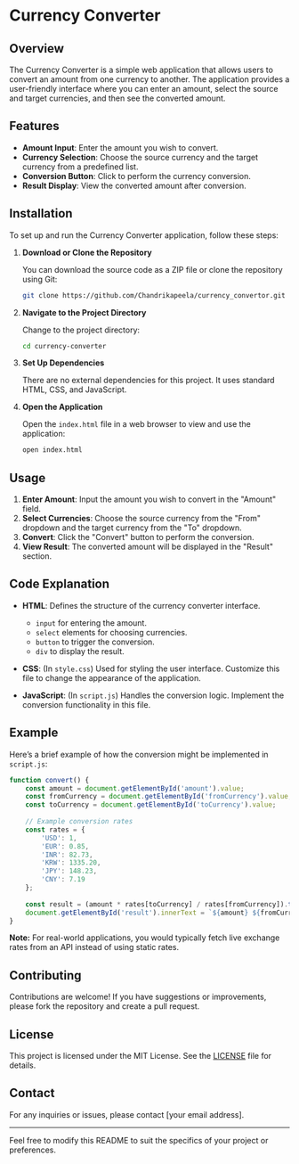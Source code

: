 # Currency Converter

## Overview

The Currency Converter is a simple web application that allows users to convert an amount from one currency to another. The application provides a user-friendly interface where you can enter an amount, select the source and target currencies, and then see the converted amount.

## Features

- **Amount Input**: Enter the amount you wish to convert.
- **Currency Selection**: Choose the source currency and the target currency from a predefined list.
- **Conversion Button**: Click to perform the currency conversion.
- **Result Display**: View the converted amount after conversion.

## Installation

To set up and run the Currency Converter application, follow these steps:

1. **Download or Clone the Repository**

   You can download the source code as a ZIP file or clone the repository using Git:
   ```bash
   git clone https://github.com/Chandrikapeela/currency_convertor.git
   ```

2. **Navigate to the Project Directory**

   Change to the project directory:
   ```bash
   cd currency-converter
   ```

3. **Set Up Dependencies**

   There are no external dependencies for this project. It uses standard HTML, CSS, and JavaScript.

4. **Open the Application**

   Open the `index.html` file in a web browser to view and use the application:
   ```bash
   open index.html
   ```

## Usage

1. **Enter Amount**: Input the amount you wish to convert in the "Amount" field.
2. **Select Currencies**: Choose the source currency from the "From" dropdown and the target currency from the "To" dropdown.
3. **Convert**: Click the "Convert" button to perform the conversion.
4. **View Result**: The converted amount will be displayed in the "Result" section.

## Code Explanation

- **HTML**: Defines the structure of the currency converter interface.
  - `input` for entering the amount.
  - `select` elements for choosing currencies.
  - `button` to trigger the conversion.
  - `div` to display the result.

- **CSS**: (In `style.css`) Used for styling the user interface. Customize this file to change the appearance of the application.

- **JavaScript**: (In `script.js`) Handles the conversion logic. Implement the conversion functionality in this file.

## Example

Here’s a brief example of how the conversion might be implemented in `script.js`:

```javascript
function convert() {
    const amount = document.getElementById('amount').value;
    const fromCurrency = document.getElementById('fromCurrency').value;
    const toCurrency = document.getElementById('toCurrency').value;
    
    // Example conversion rates
    const rates = {
        'USD': 1,
        'EUR': 0.85,
        'INR': 82.73,
        'KRW': 1335.20,
        'JPY': 148.23,
        'CNY': 7.19
    };
    
    const result = (amount * rates[toCurrency] / rates[fromCurrency]).toFixed(2);
    document.getElementById('result').innerText = `${amount} ${fromCurrency} = ${result} ${toCurrency}`;
}
```



**Note:** For real-world applications, you would typically fetch live exchange rates from an API instead of using static rates.

## Contributing

Contributions are welcome! If you have suggestions or improvements, please fork the repository and create a pull request.

## License

This project is licensed under the MIT License. See the [LICENSE](LICENSE) file for details.

## Contact

For any inquiries or issues, please contact [your email address].

---

Feel free to modify this README to suit the specifics of your project or preferences.
